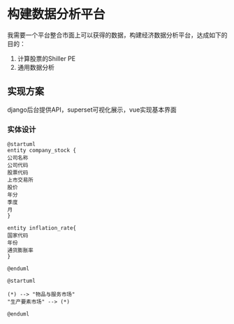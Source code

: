 # 构建数据分析平台

我需要一个平台整合市面上可以获得的数据，构建经济数据分析平台，达成如下的目的：

1. 计算股票的Shiller PE
2. 通用数据分析



## 实现方案

django后台提供API，superset可视化展示，vue实现基本界面

### 实体设计
```uml
@startuml
entity company_stock {
公司名称
公司代码
股票代码
上市交易所
股价
年分
季度
月
}

entity inflation_rate{
国家代码
年份
通货膨胀率
}

@enduml
```


```uml
@startuml

(*) --> "物品与服务市场"
"生产要素市场" --> (*)

@enduml
```